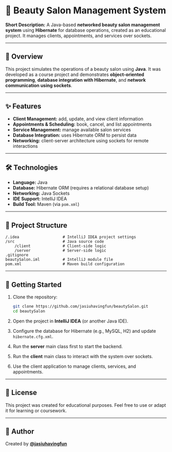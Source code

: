 # 💅 Beauty Salon Management System

**Short Description:**
A Java-based **networked beauty salon management system** using **Hibernate** for database operations, created as an educational project. It manages clients, appointments, and services over sockets.

---

## 📖 Overview

This project simulates the operations of a beauty salon using **Java**.
It was developed as a course project and demonstrates **object-oriented programming**, **database integration with Hibernate**, and **network communication using sockets**.

---

## ✨ Features

* **Client Management:** add, update, and view client information
* **Appointments & Scheduling:** book, cancel, and list appointments
* **Service Management:** manage available salon services
* **Database Integration:** uses Hibernate ORM to persist data
* **Networking:** client-server architecture using sockets for remote interactions

---

## 🛠 Technologies

* **Language:** Java
* **Database:** Hibernate ORM (requires a relational database setup)
* **Networking:** Java Sockets
* **IDE Support:** IntelliJ IDEA
* **Build Tool:** Maven (via `pom.xml`)

---

## 📂 Project Structure

```
/.idea                   # IntelliJ IDEA project settings
/src                     # Java source code
    /client              # Client-side logic
    /server              # Server-side logic
.gitignore              
beautySalon.iml          # IntelliJ module file
pom.xml                  # Maven build configuration
```

---

## 🚀 Getting Started

1. Clone the repository:

   ```bash
   git clone https://github.com/jasiuhavingfun/beautySalon.git
   cd beautySalon
   ```
2. Open the project in **IntelliJ IDEA** (or another Java IDE).
3. Configure the database for Hibernate (e.g., MySQL, H2) and update `hibernate.cfg.xml`.
4. Run the **server** main class first to start the backend.
5. Run the **client** main class to interact with the system over sockets.
6. Use the client application to manage clients, services, and appointments.

---

## 📜 License

This project was created for educational purposes.
Feel free to use or adapt it for learning or coursework.

---

## 👤 Author

Created by **[@jasiuhavingfun](https://github.com/jasiuhavingfun)**

